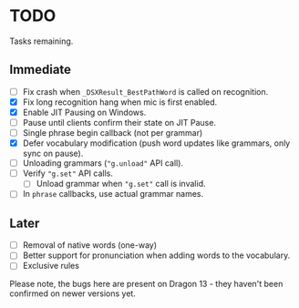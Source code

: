 # TODO

Tasks remaining. 

## Immediate

- [ ] Fix crash when `_DSXResult_BestPathWord` is called on recognition.
- [x] Fix long recognition hang when mic is first enabled.
- [x] Enable JIT Pausing on Windows.
- [ ] Pause until clients confirm their state on JIT Pause.
- [ ] Single phrase begin callback (not per grammar)
- [x] Defer vocabulary modification (push word updates like grammars, only sync on pause).
- [ ] Unloading grammars (`"g.unload"` API call).
- [ ] Verify `"g.set"` API calls.
  - [ ] Unload grammar when `"g.set"` call is invalid.
- [ ] In `phrase` callbacks, use actual grammar names.

## Later

- [ ] Removal of native words (one-way)
- [ ] Better support for pronunciation when adding words to the vocabulary.
- [ ] Exclusive rules

Please note, the bugs here are present on Dragon 13 - they haven't been
confirmed on newer versions yet.
